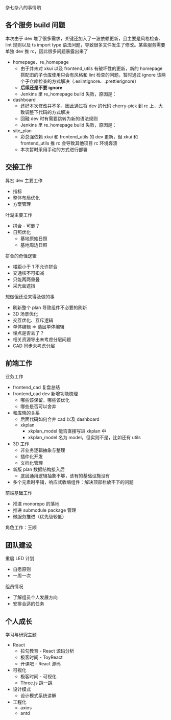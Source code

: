 杂七杂八的事情哟

## 各个服务 build 问题
本次由于 dev 堆了很多需求，关键还加入了一波依赖更新，且主要是风格检查、lint 规则以及 ts import type 语法问题，导致很多文件发生了修改。某些服务需要单独 dev 推 rc，因此很多问题暴露出来了
* homepage、re_homepage
  * 由于并未对 xkui 以及 frontend_utils 有破坏性的更新，新的 homepage 搭配旧的子仓库使用只会有风格和 lint 检查的问题，暂时通过 ignore 该两个子仓库检查的方式解决（.eslintignore、.prettierignore）
  * **后续还是不要 ignore**
  * Jenkins 里 re_homepage build 失败，原因是：
* dashboard
  * 还好本次修改并不多，因此通过将 dev 的代码 cherry-pick 到 rc 上，大致调整下代码的方式解决
  * 回融 dev 时有需要跳转为新的语法规则
  * Jenkins 里 re_homepage build 失败，原因是：
* site_plan
  * 彩总强依赖 xkui 和 frontend_utils 的 dev 更新，但 xkui 和 frontend_utils 推 rc 会导致其他项目 rc 环境奔溃
  * 本次暂时采用手动的方式进行部署

## 交接工作
昇宏 dev 主要工作
* 指标
* 整体布局优化
* 方案管理

叶湖主要工作
* 拼合 - 可删？
* 日照优化
  * 基地原始日照
  * 基地周边日照

拼合的奇怪逻辑
* 楼距小于 1 不允许拼合
* 交通核不可扣减
* 只能两两重叠
* 采光面遮挡

想做但还没来得及做的事
* 刷新整个 plan 导致组件不必要的刷新
* 3D 场景优化
* 交互优化、互斥逻辑
* 单体编辑 => 选层单体编辑
* 埋点是否丢了？
* 相关资源导出未考虑分层问题
* CAD 同步未考虑分层

## 前端工作
业务工作
* frontend_cad 复盘总结
* frontend_cad dev 新增功能梳理
  * 哪些该保留，哪些该优化
  * 哪些是否可以舍弃
* 和库晓的关系
  * 后面代码如何合并 cad 以及 dashboard
  * xkplan
     * xkplan_model 能否直接写进 xkplan 中
     * xkplan_model 名为 model，但实则不是，比如还有 utils
* 3D 工作
  * 非业务逻辑抽象与整理
  * 插件化开发
  * 文档化管理
* 新版 plan 数据结构接入后
  * 底层通用逻辑抽象不够，该有的基础设施没有
* 多个元素时平铺，响应式收缩组件：解决顶部栏放不下的问题

前端基础工作
* 推进 monorepo 的落地
* 推进 submodule package 管理
* 微服务推进（优先级较低）

角色工作：王顺

## 团队建设
重启 LED 计划
* 自愿原则
* 一周一次

组员情况
* 了解组员个人发展方向
* 安排合适的任务

## 个人成长
学习与研究主题
* React
  * 拉勾教育 - React 源码分析
  * 极客时间 - ToyReact
  * 开课吧 - React 源码
* 可视化
  * 极客时间 - 可视化
  * Three.js 跳一跳
* 设计模式
  * 设计模式系统讲解
* 工程化
  * axios
  * antd
